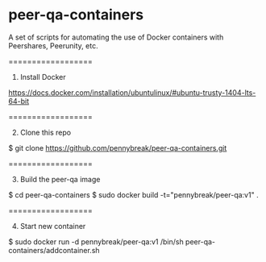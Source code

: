 peer-qa-containers
==================

A set of scripts for automating the use of Docker containers with Peershares, Peerunity, etc.

==================

1. Install Docker

https://docs.docker.com/installation/ubuntulinux/#ubuntu-trusty-1404-lts-64-bit

==================

2. Clone this repo
  
  $ git clone https://github.com/pennybreak/peer-qa-containers.git

==================

3. Build the peer-qa image
  
  $ cd peer-qa-containers
  $ sudo docker build -t="pennybreak/peer-qa:v1" .

==================

4. Start new container
  
  $ sudo docker run -d pennybreak/peer-qa:v1 /bin/sh peer-qa-containers/addcontainer.sh
